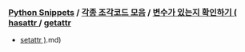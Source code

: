 ### [Python Snippets](../../../contents.md) / [각종 조각코드 모음](../../contents.md) / [변수가 있는지 확인하기 ( hasattr ](../contents.md) / [ getattr ](contents.md)
- [ setattr )](%20setattr%20).md)